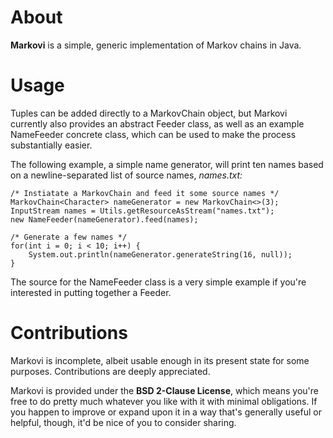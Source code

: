 About
=====
**Markovi** is a simple, generic implementation of Markov chains in Java.


Usage
=====
Tuples can be added directly to a MarkovChain object, but Markovi currently also provides an abstract
Feeder class, as well as an example NameFeeder concrete class, which can be used to make the process
substantially easier.

The following example, a simple name generator, will print ten names based on a newline-separated list of
source names, *names.txt:*
	
	/* Instiatate a MarkovChain and feed it some source names */
	MarkovChain<Character> nameGenerator = new MarkovChain<>(3);
	InputStream names = Utils.getResourceAsStream("names.txt");
	new NameFeeder(nameGenerator).feed(names);

	/* Generate a few names */
	for(int i = 0; i < 10; i++) {
		System.out.println(nameGenerator.generateString(16, null));
	}
	
The source for the NameFeeder class is a very simple example if you're interested in putting together
a Feeder.


Contributions
=============
Markovi is incomplete, albeit usable enough in its present state for some purposes. Contributions
are deeply appreciated.

Markovi is provided under the **BSD 2-Clause License**, which means you're free to do pretty much
whatever you like with it with minimal obligations. If you happen to improve or expand upon it in a
way that's generally useful or helpful, though, it'd be nice of you to consider sharing.
